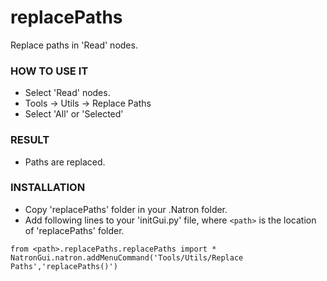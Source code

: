 # replacePaths

Replace paths in 'Read' nodes.

### HOW TO USE IT

* Select 'Read' nodes.
* Tools -> Utils -> Replace Paths
* Select 'All' or 'Selected'

### RESULT

* Paths are replaced.

### INSTALLATION

* Copy 'replacePaths' folder in your .Natron folder.
* Add following lines to your 'initGui.py' file, where ``<path>`` is the location of 'replacePaths' folder.

```
from <path>.replacePaths.replacePaths import *
NatronGui.natron.addMenuCommand('Tools/Utils/Replace Paths','replacePaths()')